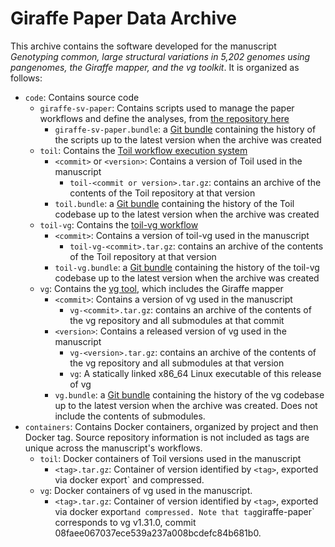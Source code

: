 # Giraffe Paper Data Archive

This archive contains the software developed for the manuscript *Genotyping common, large structural variations in 5,202 genomes using pangenomes, the Giraffe mapper, and the vg toolkit*. It is organized as follows:

* `code`: Contains source code
    * `giraffe-sv-paper`: Contains scripts used to manage the paper workflows and define the analyses, from [the repository here](https://github.com/vgteam/giraffe-sv-paper)
        * `giraffe-sv-paper.bundle`: a [Git bundle](https://git-scm.com/docs/git-bundle) containing the history of the scripts up to the latest version when the archive was created
    * `toil`: Contains the [Toil workflow execution system](https://github.com/DataBiosphere/toil)
        * `<commit>` or `<version>`: Contains a version of Toil used in the manuscript
            * `toil-<commit or version>.tar.gz`: contains an archive of the contents of the Toil repository at that version
        * `toil.bundle`: a [Git bundle](https://git-scm.com/docs/git-bundle) containing the history of the Toil codebase up to the latest version when the archive was created
    * `toil-vg`: Contains the [toil-vg workflow](https://github.com/vgteam/toil-vg)
        * `<commit>`: Contains a version of toil-vg used in the manuscript
            * `toil-vg-<commit>.tar.gz`: contains an archive of the contents of the Toil repository at that version
        * `toil-vg.bundle`: a [Git bundle](https://git-scm.com/docs/git-bundle) containing the history of the toil-vg codebase up to the latest version when the archive was created
    * `vg`: Contains the [vg tool](https://github.com/vgteam/vg), which includes the Giraffe mapper
        * `<commit>`: Contains a version of vg used in the manuscript
            * `vg-<commit>.tar.gz`: contains an archive of the contents of the vg repository and all submodules at that commit
        * `<version>`: Contains a released version of vg used in the manuscript
            * `vg-<version>.tar.gz`: contains an archive of the contents of the vg repository and all submodules at that version
            * `vg`: A statically linked x86_64 Linux executable of this release of vg
        * `vg.bundle`: a [Git bundle](https://git-scm.com/docs/git-bundle) containing the history of the vg codebase up to the latest version when the archive was created. Does not include the contents of submodules.
* `containers`: Contains Docker containers, organized by project and then Docker tag. Source repository information is not included as tags are unique across the manuscript's workflows.
    * `toil`: Docker containers of Toil versions used in the manuscript
        * `<tag>.tar.gz`: Container of version identified by `<tag>`, exported via docker export` and compressed.
    * `vg`: Docker containers of vg used in the manuscript.
        * `<tag>.tar.gz`: Container of version identified by `<tag>`, exported via docker export` and compressed. Note that tag `giraffe-paper` corresponds to vg v1.31.0, commit 08faee067037ece539a237a008bcdefc84b681b0.


